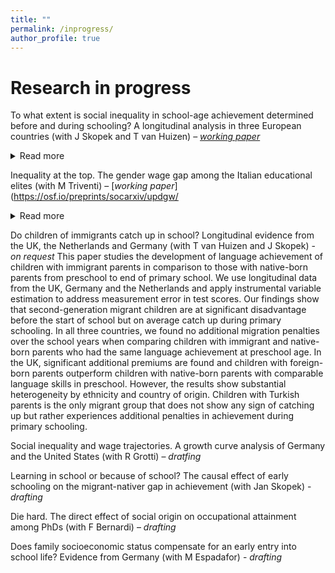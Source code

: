 ```yaml
---
title: ""
permalink: /inprogress/
author_profile: true
---
```


# Research in progress
To what extent is social inequality in school-age achievement determined before and during schooling? A longitudinal analysis in three European countries (with J Skopek and T van Huizen) – [_working paper_](https://osf.io/preprints/socarxiv/yqt6n/)
<details>
  <summary>Read more</summary>
We estimate the degree to which socioeconomic status (SES) gaps in children’s language skills observed in primary schooling are already determined before children enter school in Germany, the Netherlands, and the United Kingdom. We use representative and longitudinal cohort data and apply instrumental variable estimation to deal with measurement error in test scores. Around 60–80 per cent of SES gaps in language at the end of primary school are attributable to gaps settled before formal schooling, while at most 20–40 per cent is attributable to SES operating during the school years. We also show that ignoring measurement error results in a major overestimation of the role of SES during schooling. Our findings suggest that the most effective strategy for reducing social inequality in school-age achievement is reducing inequality before school life starts.
</details>

Inequality at the top. The gender wage gap among the Italian educational elites (with M Triventi) – [_working paper_](https://osf.io/preprints/socarxiv/updgw/
<details>
<summary>Read more</summary>
Women notoriously get lower wages compared to men. Does a gender wage gap exist also at the top of the educational distribution? Based on population data on two recent cohort of PhD graduates in Italy, we found women’s monthly wages are on average 16% lower than men’s’ after 5–6 years on the labor market. The gender wage gap is even stronger at the very bottom and the top of the wage distribution, around 22% and 19% respectively. Educational pathways before and during PhD studies, occupational characteristics, and the family situation explain almost half of the average women’s penalty and working hours alone one-fifth of it. However, the strongest penalties at the bottom and the top of the wage distribution remain largely unexplained. 
</details>

Do children of immigrants catch up in school? Longitudinal evidence from the UK, the Netherlands and Germany (with T van Huizen and J Skopek) - _on request_
This paper studies the development of language achievement of children with immigrant parents in comparison to those with native-born parents from preschool to end of primary school. We use longitudinal data from the UK, Germany and the Netherlands and apply instrumental variable estimation to address measurement error in test scores. Our findings show that second-generation migrant children are at significant disadvantage before the start of school but on average catch up during primary schooling.  In all three countries, we found no additional migration penalties over the school years when comparing children with immigrant and native-born parents who had the same language achievement at preschool age. In the UK, significant additional premiums are found and children with foreign-born parents outperform children with native-born parents with comparable language skills in preschool. However, the results show substantial heterogeneity by ethnicity and country of origin. Children with Turkish parents is the only migrant group that does not show any sign of catching up but rather experiences additional penalties in achievement during primary schooling.

Social inequality and wage trajectories. A growth curve analysis of Germany and the United States (with R Grotti) – _dratfing_

Learning in school or because of school? The causal effect of early schooling on the migrant-nativer gap in achievement (with Jan Skopek) - _drafting_

Die hard. The direct effect of social origin on occupational attainment among PhDs (with F Bernardi) – _drafting_

Does family socioeconomic status compensate for an early entry into school life? Evidence from Germany (with M Espadafor) - _drafting_


<!--

WORK IN PROGRESS
•	Die hard. The direct effect of social origin on occupational attainment among PhDs (with F Bernardi)

•	Does family socio-economic status compensate for an early entry into school life? Evidence from Germany (with M Espadafor)



•	The power of mothers. Maternal education, parenting quality, and cognitive development in infancy (with L Ribeiro, J Skopek and HD Zachrisson)

•	Heterogeneous effects of school exposure on social inequality in cognitive development: Evidence from Germany (with Jan Skopek)

-->
